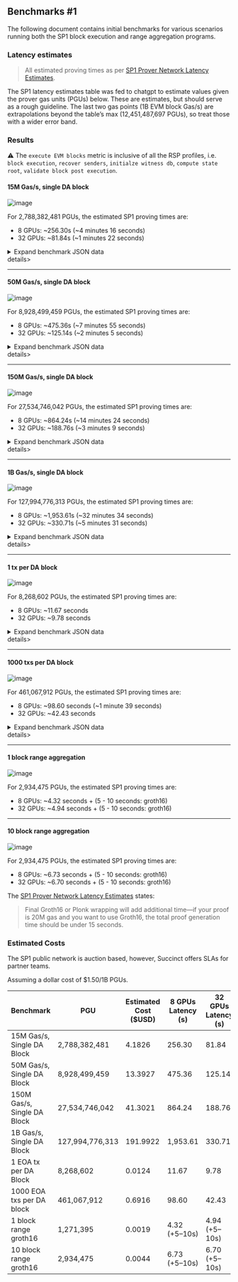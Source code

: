 ## Benchmarks #1

The following document contains initial benchmarks for various scenarios running both the SP1 block execution and range aggregation programs.

### Latency estimates
> All estimated proving times as per [SP1 Prover Network Latency Estimates](https://docs.google.com/spreadsheets/d/1--LmJ_UbI7EspOdYiZBpmAYEojR9CFudk1H45hJT_cY/edit?gid=578931512#gid=578931512).

The SP1 latency estimates table was fed to chatgpt to estimate values given the prover gas units (PGUs) below.
These are estimates, but should serve as a rough guideline. The last two gas points (1B EVM block Gas/s) are extrapolations beyond the table’s max (12,451,487,697 PGUs), so treat those with a wider error band.

### Results

⚠️ The `execute EVM blocks` metric is inclusive of all the RSP profiles, i.e. `block execution`, `recover senders`, `initialze witness db`, `compute state root`, `validate block post execution`.
 
#### 15M Gas/s, single DA block

![image](./charts/15M-gas-per-1s-block.png)

For 2,788,382,481 PGUs, the estimated SP1 proving times are:
- 8 GPUs: ~256.30s (~4 minutes 16 seconds)
- 32 GPUs: ~81.84s (~1 minutes 22 seconds)
    
<details>
  <summary>Expand benchmark JSON data</summary>

```json
{
  "total_blobs": 9,
  "total_blockexec_inputs": 6,
  "total_tx_count": 25,
  "total_evm_gas": 93526375,
  "total_gas": 2788382481,
  "total_instruction_count": 2610412580,
  "total_syscall_count": 25866,
  "cycle_tracker_results": {
    "block execution": 2602271233,
    "compute state root": 490317,
    "execute EVM blocks": 2605920868,
    "verify ed25519 signature": 1893884,
    "commit public outputs": 67699,
    "validate header": 239437,
    "deserialize inputs": 1750420,
    "verify namespace data": 409152,
    "initialize witness db": 660409,
    "verify blob-header equivalency": 277396,
    "validate block post-execution": 344538,
    "filter signed data blobs and verify signatures": 1959380,
    "recover senders": 1349378
  }
}
```
    
</details>details>

---

#### 50M Gas/s, single DA block

![image](./charts/50M-gas-per-1s-block.png)

For 8,928,499,459 PGUs, the estimated SP1 proving times are:
- 8 GPUs: ~475.36s (~7 minutes 55 seconds)
- 32 GPUs: ~125.14s (~2 minutes 5 seconds)

<details>
  <summary>Expand benchmark JSON data</summary>

```json
{
  "total_blobs": 12,
  "total_blockexec_inputs": 6,
  "total_tx_count": 25,
  "total_evm_gas": 299776675,
  "total_gas": 8928499459,
  "total_instruction_count": 8376210255,
  "total_syscall_count": 25929,
  "cycle_tracker_results": {
    "block execution": 8367896601,
    "compute state root": 480183,
    "execute EVM blocks": 8371555808,
    "verify ed25519 signature": 1893693,
    "commit public outputs": 67664,
    "validate header": 239414,
    "deserialize inputs": 1853423,
    "verify namespace data": 464081,
    "initialize witness db": 666958,
    "verify blob-header equivalency": 278002,
    "validate block post-execution": 352721,
    "filter signed data blobs and verify signatures": 1963317,
    "recover senders": 1350954
  }
}
```

</details>details>

---

#### 150M Gas/s, single DA block

![image](./charts/150M-gas-per-1s-block.png)

For 27,534,746,042 PGUs, the estimated SP1 proving times are:
- 8 GPUs: ~864.24s (~14 minutes 24 seconds)
- 32 GPUs: ~188.76s (~3 minutes 9 seconds)

<details>
  <summary>Expand benchmark JSON data</summary>

```json
{
  "total_blobs": 12,
  "total_blockexec_inputs": 6,
  "total_tx_count": 25,
  "total_evm_gas": 924776575,
  "total_gas": 27534746042,
  "total_instruction_count": 25847850665,
  "total_syscall_count": 26026,
  "cycle_tracker_results": {
    "block execution": 25839492183,
    "compute state root": 475658,
    "execute EVM blocks": 25843175001,
    "verify ed25519 signature": 1894391,
    "commit public outputs": 67699,
    "validate header": 240285,
    "deserialize inputs": 1872353,
    "verify namespace data": 464319,
    "initialize witness db": 682663,
    "verify blob-header equivalency": 278559,
    "validate block post-execution": 352769,
    "filter signed data blobs and verify signatures": 1963996,
    "recover senders": 1353213
  }
}
```

</details>details>
    
---

#### 1B Gas/s, single DA block

![image](./charts/1B-gas-per-1s-block.png)

For 127,994,776,313 PGUs, the estimated SP1 proving times are:
- 8 GPUs: ~1,953.61s (~32 minutes 34 seconds)
- 32 GPUs: ~330.71s (~5 minutes 31 seconds)

<details>
  <summary>Expand benchmark JSON data</summary>

```json
{
  "total_blobs": 4,
  "total_blockexec_inputs": 4,
  "total_tx_count": 43,
  "total_evm_gas": 4299615365,
  "total_gas": 127994776313,
  "total_instruction_count": 120180171069,
  "total_syscall_count": 38532,
  "cycle_tracker_results": {
    "block execution": 120170617346,
    "compute state root": 675761,
    "execute EVM blocks": 120175647656,
    "verify ed25519 signature": 1623831,
    "commit public outputs": 67699,
    "validate header": 303281,
    "deserialize inputs": 1886464,
    "verify namespace data": 403399,
    "initialize witness db": 694730,
    "verify blob-header equivalency": 447244,
    "validate block post-execution": 536257,
    "filter signed data blobs and verify signatures": 1689654,
    "recover senders": 2301586
  }
}
```

</details>details>

--- 

#### 1 tx per DA block

![image](./charts/1-tx-per-DA-block.png)

For 8,268,602 PGUs, the estimated SP1 proving times are:
- 8 GPUs: ~11.67 seconds
- 32 GPUs: ~9.78 seconds
    
<details>
  <summary>Expand benchmark JSON data</summary>

```json
{
  "total_blobs": 1,
  "total_blockexec_inputs": 1,
  "total_tx_count": 1,
  "total_evm_gas": 21000,
  "total_gas": 8268602,
  "total_instruction_count": 1867123,
  "total_syscall_count": 2129,
  "cycle_tracker_results": {
    "block execution": 417301,
    "compute state root": 97341,
    "execute EVM blocks": 1040636,
    "verify ed25519 signature": 271646,
    "commit public outputs": 67699,
    "validate header": 20011,
    "deserialize inputs": 391650,
    "verify namespace data": 62870,
    "initialize witness db": 214160,
    "verify blob-header equivalency": 12384,
    "validate block post-execution": 16729,
    "filter signed data blobs and verify signatures": 279136,
    "recover senders": 56920
  }
}
```

</details>details>

--- 

#### 1000 txs per DA block

![image](./charts/1000-tx-per-DA-block.png)

For 461,067,912 PGUs, the estimated SP1 proving times are:
- 8 GPUs: ~98.60 seconds (~1 minute 39 seconds)
- 32 GPUs: ~42.43 seconds
    
<details>
  <summary>Expand benchmark JSON data</summary>

```json
{
  "total_blobs": 12,
  "total_blockexec_inputs": 6,
  "total_tx_count": 1000,
  "total_evm_gas": 21000000,
  "total_gas": 461067912,
  "total_instruction_count": 268899685,
  "total_syscall_count": 822045,
  "cycle_tracker_results": {
    "block execution": 55740892,
    "compute state root": 34031682,
    "execute EVM blocks": 195617428,
    "verify ed25519 signature": 14372725,
    "commit public outputs": 67699,
    "validate header": 5609811,
    "deserialize inputs": 41739421,
    "verify namespace data": 5030842,
    "initialize witness db": 26256209,
    "verify blob-header equivalency": 10093528,
    "validate block post-execution": 8664110,
    "filter signed data blobs and verify signatures": 15378327,
    "recover senders": 53368361
  }
}
```

</details>details>

--- 

#### 1 block range aggregation
![image](./charts/proof-range-1-block.png)

For 2,934,475 PGUs, the estimated SP1 proving times are:
- 8 GPUs: ~4.32 seconds + (5 - 10 seconds: groth16)
- 32 GPUs: ~4.94 seconds + (5 - 10 seconds: groth16)

---

#### 10 block range aggregation
![image](./charts/proof-range-10-blocks.png)

For 2,934,475 PGUs, the estimated SP1 proving times are:
- 8 GPUs: ~6.73 seconds + (5 - 10 seconds: groth16)
- 32 GPUs: ~6.70 seconds + (5 - 10 seconds: groth16)

The [SP1 Prover Network Latency Estimates](https://docs.google.com/spreadsheets/d/1--LmJ_UbI7EspOdYiZBpmAYEojR9CFudk1H45hJT_cY/edit?gid=578931512#gid=578931512) states:

> Final Groth16 or Plonk wrapping will add additional time—if your proof is 20M gas and you want to use Groth16, the total proof generation time should be under 15 seconds.						

### Estimated Costs

The SP1 public network is auction based, however, Succinct offers SLAs for partner teams.

Assuming a dollar cost of $1.50/1B PGUs.


| Benchmark                       | PGU             | Estimated Cost ($USD) | 8 GPUs Latency (s) | 32 GPUs Latency (s) |
|---------------------------------|-----------------|-----------------------|--------------------|---------------------|
| 15M Gas/s, Single DA Block      | 2,788,382,481   | 4.1826                | 256.30             | 81.84               |
| 50M Gas/s, Single DA Block      | 8,928,499,459   | 13.3927               | 475.36             | 125.14              |
| 150M Gas/s, Single DA Block     | 27,534,746,042  | 41.3021               | 864.24             | 188.76              |
| 1B Gas/s, Single DA Block       | 127,994,776,313 | 191.9922              | 1,953.61           | 330.71              |
| 1 EOA tx per DA Block           | 8,268,602       | 0.0124                | 11.67              | 9.78                |
| 1000 EOA txs per DA block       | 461,067,912     | 0.6916                | 98.60              | 42.43               |
| 1 block range groth16           | 1,271,395       | 0.0019                | 4.32 (+5–10s)      | 4.94 (+5–10s)       |
| 10 block range groth16          | 2,934,475       | 0.0044                | 6.73 (+5–10s)      | 6.70 (+5–10s)       |